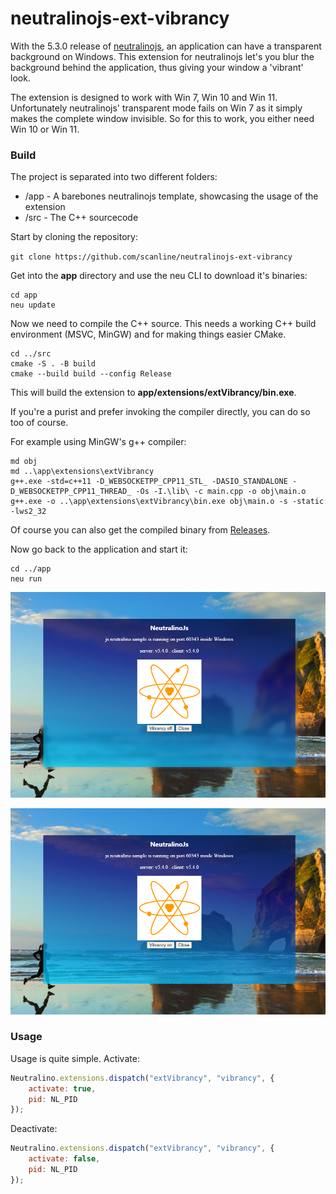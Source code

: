 # neutralinojs-ext-vibrancy

With the 5.3.0 release of [neutralinojs](https://neutralino.js.org/), an application can have a transparent background on Windows. This extension for neutralinojs let's you blur the background behind the application, thus giving your window a 'vibrant' look.

The extension is designed to work with Win 7, Win 10 and Win 11. Unfortunately neutralinojs' transparent mode fails on Win 7 as it simply makes the complete window invisible. So for this to work, you either need Win 10 or Win 11.

### Build

The project is separated into two different folders:
- /app	- A barebones neutralinojs template, showcasing the usage of the extension
- /src	- The C++ sourcecode

Start by cloning the repository:

`git clone https://github.com/scanline/neutralinojs-ext-vibrancy`

Get into the **app** directory and use the neu CLI to download it's binaries:
```batchfile
cd app
neu update
```
Now we need to compile the C++ source. This needs a working C++ build environment (MSVC, MinGW) and for making things easier CMake.
```batchfile
cd ../src
cmake -S . -B build
cmake --build build --config Release
```
This will build the extension to **app/extensions/extVibrancy/bin.exe**.

If you're a purist and prefer invoking the compiler directly, you can do so too of course.

For example using MinGW's g++ compiler:
```batchfile
md obj
md ..\app\extensions\extVibrancy
g++.exe -std=c++11 -D_WEBSOCKETPP_CPP11_STL_ -DASIO_STANDALONE -D_WEBSOCKETPP_CPP11_THREAD_ -Os -I.\lib\ -c main.cpp -o obj\main.o
g++.exe -o ..\app\extensions\extVibrancy\bin.exe obj\main.o -s -static -lws2_32
```

Of course you can also get the compiled binary from [Releases](https://github.com/scanline/neutralinojs-ext-vibrancy/releases).

Now go back to the application and start it:
```batchfile
cd ../app
neu run
```
<kbd> <img src="images/vibrancyOn.png" /> </kbd>

<kbd> <img src="images/vibrancyOff.png" /> </kbd>

### Usage

Usage is quite simple. Activate:

```javascript
Neutralino.extensions.dispatch("extVibrancy", "vibrancy", {
	activate: true,
	pid: NL_PID
});
```

Deactivate:

```javascript
Neutralino.extensions.dispatch("extVibrancy", "vibrancy", {
	activate: false,
	pid: NL_PID
});
```

